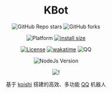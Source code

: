 <div align="center">

# KBot

![GitHub Repo stars](https://img.shields.io/github/stars/Kabuda-czh/koishi-plugin-kbot?style=social)
![GitHub forks](https://img.shields.io/github/forks/Kabuda-czh/koishi-plugin-kbot?style=social)

![Platform](https://img.shields.io/badge/platform-koishi-lightgrey)
[![install size](https://packagephobia.com/badge?p=koishi-plugin-kbot)](https://packagephobia.com/result?p=koishi-plugin-kbot)

[![License](https://img.shields.io/github/license/Kabuda-czh/koishi-plugin-kbot)](https://github.com/Kabuda-czh/koishi-plugin-kbot/blob/master/LICENSE)
[![wakatime](https://wakatime.com/badge/user/e6e4d351-af56-4ce7-8c0a-0b372c53962d/project/7b80722e-a869-411d-ab97-739e86555a8a.svg)](https://wakatime.com/badge/user/e6e4d351-af56-4ce7-8c0a-0b372c53962d/project/7b80722e-a869-411d-ab97-739e86555a8a)
![QQ](https://img.shields.io/badge/Tencent_QQ-634469564-ff69b4)

![NodeJs Version](https://img.shields.io/badge/NodeJs-18-blue)

![!](https://count.getloli.com/get/@koishi-plugin-kbot?theme=rule34)

基于 [koishi](../../../../koishijs/koishi) 搭建的高效、多功能 [QQ](../../../../Mrs4s/go-cqhttp) 机器人
  
</div>
